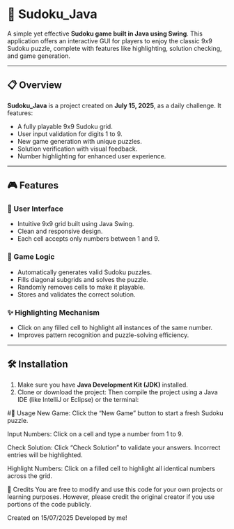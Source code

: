 # 🧩 Sudoku_Java

A simple yet effective **Sudoku game built in Java using Swing**. This application offers an interactive GUI for players to enjoy the classic 9x9 Sudoku puzzle, complete with features like highlighting, solution checking, and game generation.

---

## 📋 Overview

**Sudoku_Java** is a project created on **July 15, 2025**, as a daily challenge. It features:

- A fully playable 9x9 Sudoku grid.
- User input validation for digits 1 to 9.
- New game generation with unique puzzles.
- Solution verification with visual feedback.
- Number highlighting for enhanced user experience.

---

## 🎮 Features

### 🔷 User Interface
- Intuitive 9x9 grid built using Java Swing.
- Clean and responsive design.
- Each cell accepts only numbers between 1 and 9.

### 🧠 Game Logic
- Automatically generates valid Sudoku puzzles.
- Fills diagonal subgrids and solves the puzzle.
- Randomly removes cells to make it playable.
- Stores and validates the correct solution.

### ✨ Highlighting Mechanism
- Click on any filled cell to highlight all instances of the same number.
- Improves pattern recognition and puzzle-solving efficiency.

---

## 🛠 Installation

1. Make sure you have **Java Development Kit (JDK)** installed.
2. Clone or download the project:
Then compile the project using a Java IDE (like IntelliJ or Eclipse) or the terminal:


#🚀 Usage
New Game: Click the “New Game” button to start a fresh Sudoku puzzle.

Input Numbers: Click on a cell and type a number from 1 to 9.

Check Solution: Click “Check Solution” to validate your answers. Incorrect entries will be highlighted.

Highlight Numbers: Click on a filled cell to highlight all identical numbers across the grid.

📄 Credits
You are free to modify and use this code for your own projects or learning purposes.
However, please credit the original creator if you use portions of the code publicly.

Created on 15/07/2025
Developed by me!
